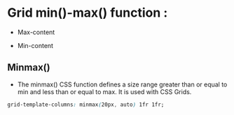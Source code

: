 # Grid min()-max() function :

* Max-content

* Min-content

##  Minmax() 
 * The minmax() CSS function defines a size range greater than or equal to min and less than or equal to max. It is used with CSS Grids.

 ```css
 grid-template-columns: minmax(20px, auto) 1fr 1fr;
 ```
